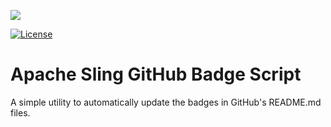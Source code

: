 [<img src="http://sling.apache.org/res/logos/sling.png" align="center"/>](http://sling.apache.org)

[![License](https://img.shields.io/badge/License-Apache%202.0-blue.svg)](https://www.apache.org/licenses/LICENSE-2.0)

# Apache Sling GitHub Badge Script

A simple utility to automatically update the badges in GitHub's README.md files.